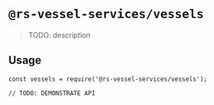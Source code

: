 # `@rs-vessel-services/vessels`

> TODO: description

## Usage

```
const vessels = require('@rs-vessel-services/vessels');

// TODO: DEMONSTRATE API
```
